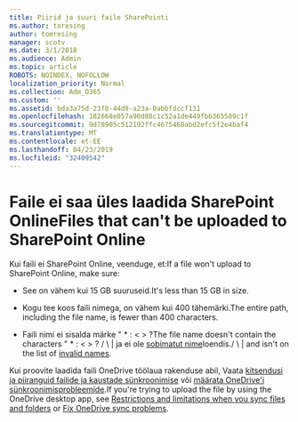 ```yaml
---
title: Piirid ja suuri faile SharePointi
ms.author: toresing
author: tomresing
manager: scotv
ms.date: 3/1/2018
ms.audience: Admin
ms.topic: article
ROBOTS: NOINDEX, NOFOLLOW
localization_priority: Normal
ms.collection: Adm_O365
ms.custom: ''
ms.assetid: bda3a75d-23f8-44d9-a23a-0abbfdccf131
ms.openlocfilehash: 182668e057a90d80c1c52a1de449fbb365589c1f
ms.sourcegitcommit: 9d78905c512192ffc4675468abd2efc5f2e4baf4
ms.translationtype: MT
ms.contentlocale: et-EE
ms.lasthandoff: 04/23/2019
ms.locfileid: "32409542"
---
```

# <a name="files-that-cant-be-uploaded-to-sharepoint-online"></a><span data-ttu-id="bc238-102">Faile ei saa üles laadida SharePoint Online</span><span class="sxs-lookup"><span data-stu-id="bc238-102">Files that can't be uploaded to SharePoint Online</span></span>

<span data-ttu-id="bc238-103">Kui faili ei SharePoint Online, veenduge, et:</span><span class="sxs-lookup"><span data-stu-id="bc238-103">If a file won't upload to SharePoint Online, make sure:</span></span>
  
- <span data-ttu-id="bc238-104">See on vähem kui 15 GB suuruseid.</span><span class="sxs-lookup"><span data-stu-id="bc238-104">It's less than 15 GB in size.</span></span>
    
- <span data-ttu-id="bc238-105">Kogu tee koos faili nimega, on vähem kui 400 tähemärki.</span><span class="sxs-lookup"><span data-stu-id="bc238-105">The entire path, including the file name, is fewer than 400 characters.</span></span>
    
- <span data-ttu-id="bc238-106">Faili nimi ei sisalda märke " \* : \< \> ?</span><span class="sxs-lookup"><span data-stu-id="bc238-106">The file name doesn't contain the characters " \* : \< \> ?</span></span> <span data-ttu-id="bc238-107">/ \ | ja ei ole [sobimatut nime](https://go.microsoft.com/fwlink/?linkid=866430)loendis.</span><span class="sxs-lookup"><span data-stu-id="bc238-107">/ \ | and isn't on the list of [invalid names](https://go.microsoft.com/fwlink/?linkid=866430).</span></span>
    
<span data-ttu-id="bc238-108">Kui proovite laadida faili OneDrive töölaua rakenduse abil, Vaata [kitsendusi ja piiranguid failide ja kaustade sünkroonimise](http://go.microsoft.com/fwlink/p/?LinkID=717734) või [määrata OneDrive'i sünkroonimisprobleemide](https://go.microsoft.com/fwlink/?linkid=866431).</span><span class="sxs-lookup"><span data-stu-id="bc238-108">If you're trying to upload the file by using the OneDrive desktop app, see [Restrictions and limitations when you sync files and folders](http://go.microsoft.com/fwlink/p/?LinkID=717734) or [Fix OneDrive sync problems](https://go.microsoft.com/fwlink/?linkid=866431).</span></span>
  

